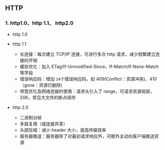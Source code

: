 ## HTTP

### 1. http1.0、http 1.1、 http2.0

- http 1.0

- http 1.1
  - 长连接：每次建立 TCP/IP 连接，可进行多次 http 请求，减少频繁建立连接的开销
  - 缓存优化：加入 ETag/If-Unmodified-Since，If-Match/If-None-Match 等字段
  - 错误响应码：增加 `24`个错误响应码，如 409(Conflict：资源冲突)、410（gone：资源已删除)
  - 带宽优化及网络连接的使用：请求头引入了 range，可请求资源局部，206，常见大文件的断点续传

- http 2.0
  - 二进制分帧
  - 多路复用（或连接共享）
  - 头部压缩：减小 header 大小，提高传输效率
  - 服务器推送：服务器除了对最初请求响应外，可额外主动向客户端推送资源
